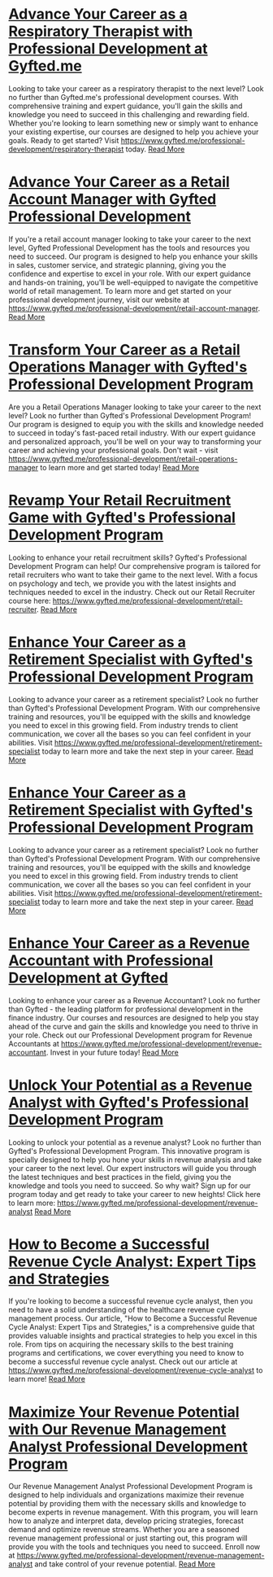 # [Advance Your Career as a Respiratory Therapist with Professional Development at Gyfted.me](https://www.gyfted.me/professional-development/respiratory-therapist)

Looking to take your career as a respiratory therapist to the next level? Look no further than Gyfted.me's professional development courses. With comprehensive training and expert guidance, you'll gain the skills and knowledge you need to succeed in this challenging and rewarding field. Whether you're looking to learn something new or simply want to enhance your existing expertise, our courses are designed to help you achieve your goals. Ready to get started? Visit https://www.gyfted.me/professional-development/respiratory-therapist today. [Read More](https://www.gyfted.me/professional-development/respiratory-therapist)

# [Advance Your Career as a Retail Account Manager with Gyfted Professional Development](https://www.gyfted.me/professional-development/retail-account-manager)

If you're a retail account manager looking to take your career to the next level, Gyfted Professional Development has the tools and resources you need to succeed. Our program is designed to help you enhance your skills in sales, customer service, and strategic planning, giving you the confidence and expertise to excel in your role. With our expert guidance and hands-on training, you'll be well-equipped to navigate the competitive world of retail management. To learn more and get started on your professional development journey, visit our website at https://www.gyfted.me/professional-development/retail-account-manager. [Read More](https://www.gyfted.me/professional-development/retail-account-manager)

# [Transform Your Career as a Retail Operations Manager with Gyfted's Professional Development Program](https://www.gyfted.me/professional-development/retail-operations-manager)

Are you a Retail Operations Manager looking to take your career to the next level? Look no further than Gyfted's Professional Development Program! Our program is designed to equip you with the skills and knowledge needed to succeed in today's fast-paced retail industry. With our expert guidance and personalized approach, you'll be well on your way to transforming your career and achieving your professional goals. Don't wait - visit https://www.gyfted.me/professional-development/retail-operations-manager to learn more and get started today! [Read More](https://www.gyfted.me/professional-development/retail-operations-manager)

# [Revamp Your Retail Recruitment Game with Gyfted's Professional Development Program](https://www.gyfted.me/professional-development/retail-recruiter)

Looking to enhance your retail recruitment skills? Gyfted's Professional Development Program can help! Our comprehensive program is tailored for retail recruiters who want to take their game to the next level. With a focus on psychology and tech, we provide you with the latest insights and techniques needed to excel in the industry. Check out our Retail Recruiter course here: https://www.gyfted.me/professional-development/retail-recruiter. [Read More](https://www.gyfted.me/professional-development/retail-recruiter)

# [Enhance Your Career as a Retirement Specialist with Gyfted's Professional Development Program](https://www.gyfted.me/professional-development/retirement-specialist)

Looking to advance your career as a retirement specialist? Look no further than Gyfted's Professional Development Program. With our comprehensive training and resources, you'll be equipped with the skills and knowledge you need to excel in this growing field. From industry trends to client communication, we cover all the bases so you can feel confident in your abilities. Visit https://www.gyfted.me/professional-development/retirement-specialist today to learn more and take the next step in your career. [Read More](https://www.gyfted.me/professional-development/retirement-specialist)

# [Enhance Your Career as a Retirement Specialist with Gyfted's Professional Development Program](https://www.gyfted.me/professional-development/retirement-specialist)

Looking to advance your career as a retirement specialist? Look no further than Gyfted's Professional Development Program. With our comprehensive training and resources, you'll be equipped with the skills and knowledge you need to excel in this growing field. From industry trends to client communication, we cover all the bases so you can feel confident in your abilities. Visit https://www.gyfted.me/professional-development/retirement-specialist today to learn more and take the next step in your career. [Read More](https://www.gyfted.me/professional-development/retirement-specialist)

# [Enhance Your Career as a Revenue Accountant with Professional Development at Gyfted](https://www.gyfted.me/professional-development/revenue-accountant)

Looking to enhance your career as a Revenue Accountant? Look no further than Gyfted - the leading platform for professional development in the finance industry. Our courses and resources are designed to help you stay ahead of the curve and gain the skills and knowledge you need to thrive in your role. Check out our Professional Development program for Revenue Accountants at https://www.gyfted.me/professional-development/revenue-accountant. Invest in your future today! [Read More](https://www.gyfted.me/professional-development/revenue-accountant)

# [Unlock Your Potential as a Revenue Analyst with Gyfted's Professional Development Program](https://www.gyfted.me/professional-development/revenue-analyst)

Looking to unlock your potential as a revenue analyst? Look no further than Gyfted's Professional Development Program. This innovative program is specially designed to help you hone your skills in revenue analysis and take your career to the next level. Our expert instructors will guide you through the latest techniques and best practices in the field, giving you the knowledge and tools you need to succeed. So why wait? Sign up for our program today and get ready to take your career to new heights! Click here to learn more: https://www.gyfted.me/professional-development/revenue-analyst [Read More](https://www.gyfted.me/professional-development/revenue-analyst)

# [How to Become a Successful Revenue Cycle Analyst: Expert Tips and Strategies](https://www.gyfted.me/professional-development/revenue-cycle-analyst)

If you're looking to become a successful revenue cycle analyst, then you need to have a solid understanding of the healthcare revenue cycle management process. Our article, "How to Become a Successful Revenue Cycle Analyst: Expert Tips and Strategies," is a comprehensive guide that provides valuable insights and practical strategies to help you excel in this role. From tips on acquiring the necessary skills to the best training programs and certifications, we cover everything you need to know to become a successful revenue cycle analyst. Check out our article at https://www.gyfted.me/professional-development/revenue-cycle-analyst to learn more! [Read More](https://www.gyfted.me/professional-development/revenue-cycle-analyst)

# [Maximize Your Revenue Potential with Our Revenue Management Analyst Professional Development Program](https://www.gyfted.me/professional-development/revenue-management-analyst)

Our Revenue Management Analyst Professional Development Program is designed to help individuals and organizations maximize their revenue potential by providing them with the necessary skills and knowledge to become experts in revenue management. With this program, you will learn how to analyze and interpret data, develop pricing strategies, forecast demand and optimize revenue streams. Whether you are a seasoned revenue management professional or just starting out, this program will provide you with the tools and techniques you need to succeed. Enroll now at https://www.gyfted.me/professional-development/revenue-management-analyst and take control of your revenue potential. [Read More](https://www.gyfted.me/professional-development/revenue-management-analyst)

